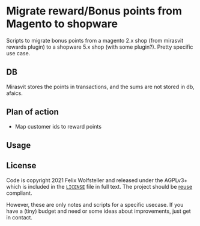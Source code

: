 <!--
SPDX-FileCopyrightText: 2021 Felix Wolfsteller
SPDX-License-Identifier: AGPL-3.0-or-later
-->
# Migrate reward/Bonus points from Magento to shopware

Scripts to migrate bonus points from a magento 2.x shop (from mirasvit rewards
plugin) to a
shopware 5.x shop (with some plugin?). Pretty specific use case.

## DB

Mirasvit stores the points in transactions, and the sums are not stored in db,
afaics.

## Plan of action

  * Map customer ids to reward points

## Usage

## License

Code is copyright 2021 Felix Wolfsteller and released under the AGPLv3+ which is
included in the [`LICENSE`](LICENSE) file in full text. The project should be
[reuse](https://reuse.software) compliant.

However, these are only notes and scripts for a specific usecase. If you have a
(tiny) budget and need or some ideas about improvements, just get in contact.
